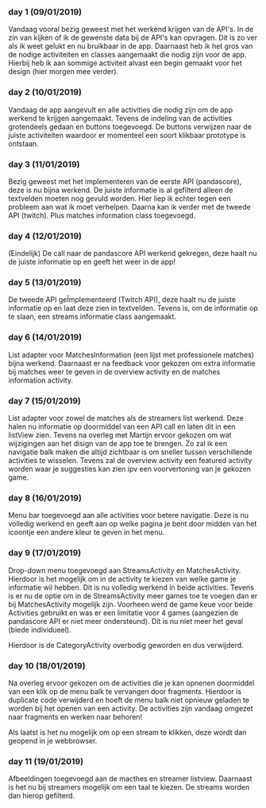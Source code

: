 ### day 1 (09/01/2019)
Vandaag vooral bezig geweest met het werkend krijgen van de API's. In de zin van kijken of ik de gewenste data bij de API's kan opvragen. Dit is zo ver als ik weet gelukt en nu bruikbaar in de app. Daarnaast heb ik het gros van de nodige activiteiten en classes aangemaakt die nodig zijn voor de app. Hierbij heb ik aan sommige activiteit alvast een begin gemaakt voor het design (hier morgen mee verder).

### day 2 (10/01/2019)
Vandaag de app aangevult en alle activities die nodig zijn om de app werkend te krijgen aangemaakt. Tevens de indeling van de activities grotendeels gedaan en buttons toegevoegd. De buttons verwijzen naar de juiste activiteiten waardoor er momenteel een soort klikbaar prototype is ontstaan.

### day 3 (11/01/2019)
Bezig geweest met het implementeren van de eerste API (pandascore), deze is nu bijna werkend. De juiste informatie is al gefilterd alleen de textvelden moeten nog gevuld worden. Hier liep ik echter tegen een probleem aan wat ik moet verhelpen. Daarna kan ik verder met de tweede API (twitch). Plus matches information class toegevoegd.

### day 4 (12/01/2019)
(Eindelijk) De call naar de pandascore API werkend gekregen, deze haalt nu de juiste informatie op en geeft het weer in de app!

### day 5 (13/01/2019)
De tweede API geÏmplementeerd (Twitch API), deze haalt nu de juiste informatie op en laat deze zien in textvelden. Tevens is, om de informatie op te slaan, een streams informatie class aangemaakt.

### day 6 (14/01/2019)
List adapter voor MatchesInformation (een lijst met professionele matches) bijna werkend. Daarnaast er na feedback voor gekozen om extra informatie bij matches weer te geven in de overview activity en de matches information activity. 

### day 7 (15/01/2019)
List adapter voor zowel de matches als de streamers list werkend. Deze halen nu informatie op doormiddel van een API call en laten dit in een listView zien. Tevens na overleg met Martijn ervoor gekozen om wat wijzigingen aan het disign van de app toe te brengen. Zo zal ik een navigatie balk maken die altijd zichtbaar is om sneller tussen verschillende activities te wisselen. Tevens zal de overview activity een featured activity worden waar je suggesties kan zien ipv een voorvertoning van je gekozen game.

### day 8 (16/01/2019)
Menu bar toegevoegd aan alle activities voor betere navigatie. Deze is nu volledig werkend en geeft aan op welke pagina je bent door midden van het icoontje een andere kleur te geven in het menu. 

### day 9 (17/01/2019)
Drop-down menu toegevoegd aan StreamsActivity en MatchesActivity. Hierdoor is het mogelijk om in de activity te kiezen van welke game je informatie wil hebben. Dit is nu volledig werkend in beide activities. Tevens is er nu de optie om in de StreamsActivity meer games toe te voegen dan er bij MatchesActivity mogelijk zijn. Voorheen werd de game keue voor beide Activities gebruikt en was er een limitatie voor 4 games (aangezien de pandascore API er niet meer ondersteund). Dit is nu niet meer het geval (biede individueel).

Hierdoor is de CategoryActivity overbodig geworden en dus verwijderd.

### day 10 (18/01/2019)
Na overleg ervoor gekozen om de activities die je kan opnenen doormiddel van een klik op de menu balk te vervangen door fragments. Hierdoor is duplicate code verwijderd en hoeft de menu balk niet opnieuw geladen te worden bij het openen van een activity. De activities zijn vandaag omgezet naar fragments en werken naar behoren!

Als laatst is het nu mogelijk om op een stream te klikken, deze wordt dan geopend in je webbrowser.

### day 11 (19/01/2019)
Afbeeldingen toegevoegd aan de macthes en streamer listview. Daarnaast is het nu bij streamers mogelijk om een taal te kiezen. De streams worden dan hierop gefilterd.
